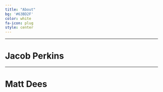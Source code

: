 ```yaml
---
title: "About"
bg: '#63BD2F'
color: white
fa-icon: plug
style: center
---
```


-------------------

# Jacob Perkins

<a href="https://www.twitter.com/jperkster">
	<span class="fa-stack subtlecircle" style="font-size:100px; background:rgba(255,166,0,0.1)">
 	<i class="fa fa-circle fa-stack-2x text-white"></i>
 	<i class="fa fa-twitter fa-stack-1x text-black"></i>
</span>

<a href="https://www.linkedin.com/in/houstondad">
	<span class="fa-stack subtlecircle" style="font-size:100px; background:rgba(255,166,0,0.1)">
 	<i class="fa fa-circle fa-stack-2x text-white"></i>
 	<i class="fa fa-linkedin fa-stack-1x text-black"></i>
</span>
</a>

-------------------

# Matt Dees

<a href="https://www.github.com/MattDees/">
	<span class="fa-stack subtlecircle" style="font-size:100px; background:rgba(255,166,0,0.1)">
 	<i class="fa fa-circle fa-stack-2x text-white"></i>
 	<i class="fa fa-github fa-stack-1x text-black"></i>
</span>

<a href="https://www.linkedin.com/in/mdees">
	<span class="fa-stack subtlecircle" style="font-size:100px; background:rgba(255,166,0,0.1)">
 	<i class="fa fa-circle fa-stack-2x text-white"></i>
 	<i class="fa fa-linkedin fa-stack-1x text-black"></i>
</span>
</a>